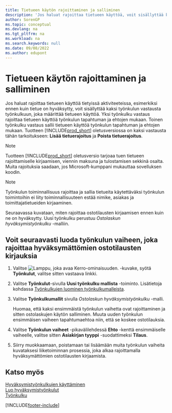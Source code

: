 ```yaml
---
title: Tietueen käytön rajoittaminen ja salliminen
description: 'Jos haluat rajoittaa tietueen käyttöä, voit sisällyttää kaksi työnkulun vastausta työnkulkuun, joka määrittää tietueen käyttöä.'
author: SorenGP
ms.topic: conceptual
ms.devlang: na
ms.tgt_pltfrm: na
ms.workload: na
ms.search.keywords: null
ms.date: 09/08/2022
ms.author: edupont
---
```

# <a name="restrict-and-allow-usage-of-a-record"></a><a name="restrict-and-allow-usage-of-a-record"></a><a name="restrict-and-allow-usage-of-a-record"></a>Tietueen käytön rajoittaminen ja salliminen

Jos haluat rajoittaa tietueen käyttöä tietyissä aktiviteeteissa, esimerkiksi ennen kuin tietue on hyväksytty, voit sisällyttää kaksi työnkulun vastausta työnkulkuun, joka määrittää tietueen käyttöä. Yksi työnkulku vastaus rajoittaa tietueen käyttöä työnkulun tapahtuman ja ehtojen mukaan. Toinen työnkulku vastaus sallii tietueen käyttöä työnkulun tapahtuman ja ehtojen mukaan. Tuotteen [!INCLUDE[prod_short](includes/prod_short.md)] oletusversiossa on kaksi vastausta tähän tarkoitukseen: **Lisää tietuerajoitus** ja **Poista tietuerajoitus**.

> [!NOTE]  
> Tuotteen [!INCLUDE[prod_short](includes/prod_short.md)] oletusversio tarjoaa tuen tietueen rajoittamiselle kirjaamisen, viennin maksuna ja tulostamisen sekkinä osalta. Muita rajoituksia saadaan, jos Microsoft-kumppani mukauttaa sovelluksen koodin.  

> [!NOTE]  
> Työnkulun toiminnallisuus rajoittaa ja sallia tietueita käytettäväksi työnkulun toimintoihin ei liity toiminnallisuuteen estää nimike, asiakas ja toimittajatietueiden kirjaaminen.

Seuraavassa kuvataan, miten rajoittaa ostotilausten kirjaamisen ennen kuin ne on hyväksytty. Uusi työnkulku perustuu *Ostolaskun hyväksymistyönkulku* -malliin.  

## <a name="create-a-workflow-step-that-restricts-posting-of-unapproved-purchase-orders"></a><a name="create-a-workflow-step-that-restricts-posting-of-unapproved-purchase-orders"></a><a name="create-a-workflow-step-that-restricts-posting-of-unapproved-purchase-orders"></a>Voit seuraavasti luoda työnkulun vaiheen, joka rajoittaa hyväksymättömien ostotilausten kirjauksia

1. Valitse ![Lamppu, joka avaa Kerro-ominaisuuden.](media/ui-search/search_small.png "Kerro, mitä haluat tehdä") -kuvake, syötä **Työnkulut**, valitse sitten vastaava linkki.  
2. Valitse **Työnkulut**-sivulla **Uusi työnkulku mallista** -toiminto. Lisätietoja kohdassa [Työnkulkujen luominen työnkulkumalleista](across-how-to-create-workflows-from-workflow-templates.md).
3. Valitse **Työnkulkumallit** sivulla *Ostolaskun hyväksymistyönkulku* -malli.  

   Huomaa, että kaksi ensimmäistä työnkulun vaihetta ovat rajoittaminen ja sitten ostolaskujen käytön salliminen. Muuta uuden työnkulun ensimmäisen vaiheen tapahtumaehtoa niin, että se koskee ostotilauksia.  
4. Valitse **Työnkulun vaiheet** -pikavälilehdessä **Ehto** -kenttä ensimmäiselle vaiheelle, valitse sitten **Asiakirjan tyyppi** -suodattimeksi **Tilaus**.  
5. Siirry muokkaamaan, poistamaan tai lisäämään muita työnkulun vaiheita kuvataksesi liiketoiminnan prosessia, joka alkaa rajoittamalla hyväksymättömien ostotilausten kirjaamista.  

## <a name="see-also"></a><a name="see-also"></a><a name="see-also"></a>Katso myös

[Hyväksymistyönkulkujen käyttäminen](across-use-workflows.md)  
[Luo hyväksymistyönkulut](across-how-to-create-workflows.md)  
[Työnkulku](across-workflow.md)  

[!INCLUDE[footer-include](includes/footer-banner.md)]
